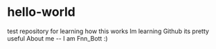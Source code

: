 # hello-world
test repository for learning how this works
Im learning Github its pretty useful
About me
-- I am Fnn_Bott :)
